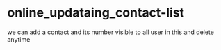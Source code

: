 # online_updataing_contact-list
we can add a contact and its number visible to all user in this and delete anytime 
